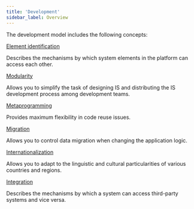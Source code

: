 ```yaml
---
title: 'Development'
sidebar_label: Overview
---
```


The development model includes the following concepts:

[Element identification](Element_identification.md)

Describes the mechanisms by which system elements in the platform can access each other.

[Modularity](Modularity.md)

Allows you to simplify the task of designing IS and distributing the IS development process among development teams.

[Metaprogramming](Metaprogramming.md)

Provides maximum flexibility in code reuse issues.

[Migration](Migration.md)

Allows you to control data migration when changing the application logic.

[Internationalization](Internationalization.md)

Allows you to adapt to the linguistic and cultural particularities of various countries and regions.

[Integration](Integration.md)

Describes the mechanisms by which a system can access third-party systems and vice versa.

